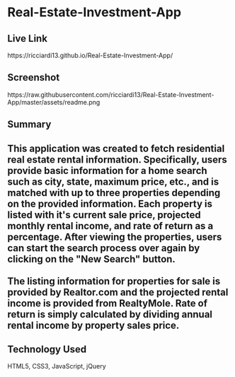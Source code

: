 <h1>Real-Estate-Investment-App</h1>
<h2>Live Link</h2>
https://ricciardi13.github.io/Real-Estate-Investment-App/
<h2>Screenshot</h2>
https://raw.githubusercontent.com/ricciardi13/Real-Estate-Investment-App/master/assets/readme.png
<h2>Summary<h2>
This application was created to fetch residential real estate rental information. Specifically, users provide basic information for a home search such as city, state, maximum price, etc., and is matched with up to three properties depending on the provided information. Each property is listed with it's current sale price, projected monthly rental income, and rate of return as a percentage. After viewing the properties, users can start the search process over again by clicking on the "New Search" button. <br><br>
The listing information for properties for sale is provided by Realtor.com and the projected rental income is provided from RealtyMole. Rate of return is simply calculated by dividing annual rental income by property sales price.
<h2>Technology Used</h2>
HTML5, CSS3, JavaScript, jQuery

